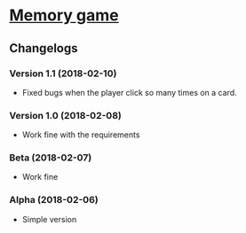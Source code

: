 # [Memory game](https://nguyenkhois.github.io/js-memorygame/)
## Changelogs

### Version 1.1 (2018-02-10)
* Fixed bugs when the player click so many times on a card.

### Version 1.0 (2018-02-08)
* Work fine with the requirements

### Beta (2018-02-07)
* Work fine

### Alpha (2018-02-06)
* Simple version
